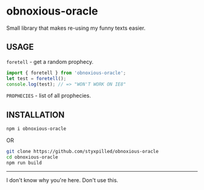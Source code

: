 # obnoxious-oracle

Small library that makes re-using my funny texts easier.

## USAGE

`foretell` - get a random prophecy.

```ts
import { foretell } from 'obnoxious-oracle';
let test = foretell();
console.log(test); // => "WON'T WORK ON IE8"
```

`PROPHECIES` - list of all prophecies.

## INSTALLATION

```bash
npm i obnoxious-oracle
```

OR

```bash
git clone https://github.com/styxpilled/obnoxious-oracle
cd obnoxious-oracle
npm run build
```

---

I don't know why you're here. Don't use this.
